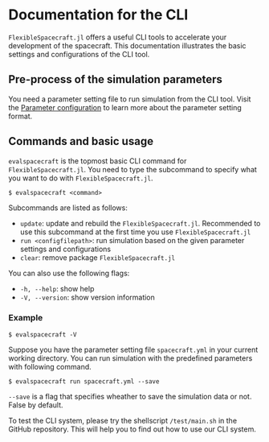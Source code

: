# Documentation for the CLI

`FlexibleSpacecraft.jl` offers a useful CLI tools to accelerate your development of the spacecraft. This documentation illustrates the basic settings and configurations of the CLI tool.

## Pre-process of the simulation parameters

You need a parameter setting file to run simulation from the CLI tool. Visit the [Parameter configuration](@ref) to learn more about the parameter setting format.
## Commands and basic usage

`evalspacecraft` is the topmost basic CLI command for `FlexibleSpacecraft.jl`. You need to type the subcommand to specify what you want to do with `FlexibleSpacecraft.jl`.

```text
$ evalspacecraft <command>
```

Subcommands are listed as follows:

* `update`: update and rebuild the `FlexibleSpacecraft.jl`. Recommended to use this subcommand at the first time you use `FlexibleSpacecraft.jl`
* `run <configfilepath>`: run simulation based on the given parameter settings and configurations
* `clear`: remove package `FlexibleSpacecraft.jl`

You can also use the following flags:

* `-h, --help`: show help
* `-V, --version`: show version information

### Example

```text
$ evalspacecraft -V
```

Suppose you have the parameter setting file `spacecraft.yml` in your current working directory. You can run simulation with the predefined parameters with following command. 

```text
$ evalspacecraft run spacecraft.yml --save
```

`--save` is a flag that specifies wheather to save the simulation data or not. False by default.

To test the CLI system, please try the shellscript `/test/main.sh` in the GitHub repository. This will help you to find out how to use our CLI system.

